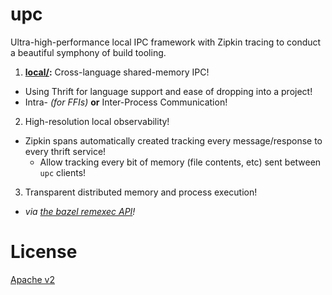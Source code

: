upc
===

Ultra-high-performance local IPC framework with Zipkin tracing to conduct a beautiful symphony of build tooling.

1. **[local/](local/):** Cross-language shared-memory IPC!
  - Using Thrift for language support and ease of dropping into a project!
  - Intra- *(for FFIs)* **or** Inter-Process Communication!
2. High-resolution local observability!
  - Zipkin spans automatically created tracking every message/response to every thrift service!
    - Allow tracking every bit of memory (file contents, etc) sent between `upc` clients!
3. Transparent distributed memory and process execution!
  - *via [the bazel remexec API](https://github.com/bazelbuild/remote-apis)!*

# License
[Apache v2](./LICENSE)
